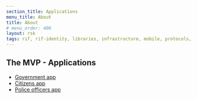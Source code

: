 ```yaml
---
section_title: Applications
menu_title: About
title: About
# menu_order: 400
layout: rsk
tags: rif, rif-identity, libraries, infrastructure, mobile, protocols, mvp, design, rbtc, defi, decentralized, quick-start, guides, tutorial, networks, dapps, tools, rootstock, rsk, ethereum, smart-contracts, install, get-started, how-to, mainnet, testnet, contracts, wallets, web3, crypto
---
```


## The MVP - Applications

- [Government app](./issuer-app)
- [Citizens app](./holder-app)
- [Police officers app](./verifier-app)
